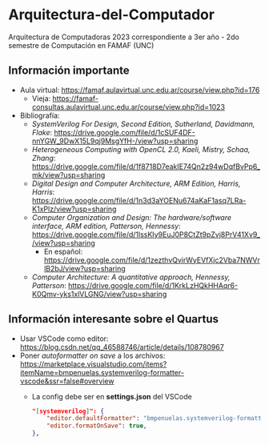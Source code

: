 # Arquitectura-del-Computador

Arquitectura de Computadoras 2023 correspondiente a 3er año - 2do semestre de Computación en FAMAF (UNC)

## Información importante

- Aula virtual: <https://famaf.aulavirtual.unc.edu.ar/course/view.php?id=176>
  - Vieja: <https://famaf-consultas.aulavirtual.unc.edu.ar/course/view.php?id=1023>
- Bibliografía:
  - _SystemVerilog For Design, Second Edition, Sutherland, Davidmann, Flake_: <https://drive.google.com/file/d/1cSUF4DF-nnYGW_9DwX15L9qj9MsgYfH-/view?usp=sharing>
  - _Heterogeneous Computing with OpenCL 2.0, Kaeli, Mistry, Schaa, Zhang_: <https://drive.google.com/file/d/1f8718D7eakIE74Qn2z94wDqfBvPp6_mk/view?usp=sharing>
  - _Digital Design and Computer Architecture, ARM Edition, Harris, Harris_: <https://drive.google.com/file/d/1n3d3aYOENu674aKaF1asq7LRa-K1xPlz/view?usp=sharing>
  - _Computer Organization and Design: The hardware/software interface, ARM edition, Patterson, Hennessy_: <https://drive.google.com/file/d/1lssKIy9EuJ0P8CtZt9pZvj8PrV41Xv9_/view?usp=sharing>
    - En español: <https://drive.google.com/file/d/1zezthvQvirWyEVfXjc2Vba7NWVrlB2bJ/view?usp=sharing>
  - _Computer Architecture: A quantitative approach, Hennessy, Patterson_: <https://drive.google.com/file/d/1KrkLzHQkHHAqr6-K0Qmv-yks1xlVLGNG/view?usp=sharing>

## Información interesante sobre el Quartus

- Usar VSCode como editor: <https://blog.csdn.net/qq_46588746/article/details/108780967>
- Poner *autoformatter on save* a los archivos: <https://marketplace.visualstudio.com/items?itemName=bmpenuelas.systemverilog-formatter-vscode&ssr=false#overview>
  - La config debe ser en **settings.json** del VSCode

    ```json
    "[systemverilog]": {
        "editor.defaultFormatter": "bmpenuelas.systemverilog-formatter-vscode",
        "editor.formatOnSave": true,
    },
    ```
